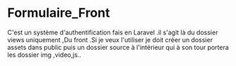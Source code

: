 # Formulaire_Front
C'est un système d'authentification fais en Laravel .il s'agit là du dossier views uniquement ,Du front .Si je veux l'utiliser je doit créer un dossier assets dans public puis un dossier source à l'intérieur qui à son tour portera les dossier img ,video,js..

